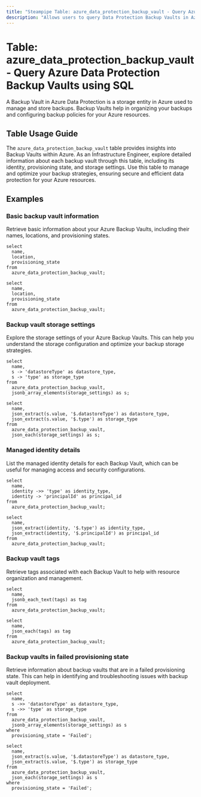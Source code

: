 ```yaml
---
title: "Steampipe Table: azure_data_protection_backup_vault - Query Azure Data Protection Backup Vaults using SQL"
description: "Allows users to query Data Protection Backup Vaults in Azure, providing detailed information about each backup vault, including its location, identity, provisioning state, and storage settings."
---
```


# Table: azure_data_protection_backup_vault - Query Azure Data Protection Backup Vaults using SQL

A Backup Vault in Azure Data Protection is a storage entity in Azure used to manage and store backups. Backup Vaults help in organizing your backups and configuring backup policies for your Azure resources.

## Table Usage Guide

The `azure_data_protection_backup_vault` table provides insights into Backup Vaults within Azure. As an Infrastructure Engineer, explore detailed information about each backup vault through this table, including its identity, provisioning state, and storage settings. Use this table to manage and optimize your backup strategies, ensuring secure and efficient data protection for your Azure resources.

## Examples

### Basic backup vault information
Retrieve basic information about your Azure Backup Vaults, including their names, locations, and provisioning states.

```sql+postgres
select
  name,
  location,
  provisioning_state
from
  azure_data_protection_backup_vault;
```

```sql+sqlite
select
  name,
  location,
  provisioning_state
from
  azure_data_protection_backup_vault;
```

### Backup vault storage settings
Explore the storage settings of your Azure Backup Vaults. This can help you understand the storage configuration and optimize your backup storage strategies.

```sql+postgres
select
  name,
  s -> 'datastoreType' as datastore_type,
  s -> 'type' as storage_type
from
  azure_data_protection_backup_vault,
  jsonb_array_elements(storage_settings) as s;
```

```sql+sqlite
select
  name,
  json_extract(s.value, '$.datastoreType') as datastore_type,
  json_extract(s.value, '$.type') as storage_type
from
  azure_data_protection_backup_vault,
  json_each(storage_settings) as s;
```

### Managed identity details
List the managed identity details for each Backup Vault, which can be useful for managing access and security configurations.

```sql+postgres
select
  name,
  identity ->> 'type' as identity_type,
  identity -> 'principalId' as principal_id
from
  azure_data_protection_backup_vault;
```

```sql+sqlite
select
  name,
  json_extract(identity, '$.type') as identity_type,
  json_extract(identity, '$.principalId') as principal_id
from
  azure_data_protection_backup_vault;
```

### Backup vault tags
Retrieve tags associated with each Backup Vault to help with resource organization and management.

```sql+postgres
select
  name,
  jsonb_each_text(tags) as tag
from
  azure_data_protection_backup_vault;
```

```sql+sqlite
select
  name,
  json_each(tags) as tag
from
  azure_data_protection_backup_vault;
```

### Backup vaults in failed provisioning state
Retrieve information about backup vaults that are in a failed provisioning state. This can help in identifying and troubleshooting issues with backup vault deployment.

```sql+postgres
select
  name,
  s ->> 'datastoreType' as datastore_type,
  s ->> 'type' as storage_type
from
  azure_data_protection_backup_vault,
  jsonb_array_elements(storage_settings) as s
where
  provisioning_state = 'Failed';
```

```sql+sqlite
select
  name,
  json_extract(s.value, '$.datastoreType') as datastore_type,
  json_extract(s.value, '$.type') as storage_type
from
  azure_data_protection_backup_vault,
  json_each(storage_settings) as s
where
  provisioning_state = 'Failed';
```
